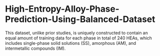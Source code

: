 # High-Entropy-Alloy-Phase-Prediction-Using-Balanced-Dataset
This dataset, unlike prior studies, is uniquely constructed to contain an equal amount of training data for each phase in total of 240 HEAs, which includes single-phase solid solutions (SS), amorphous (AM), and intermetallic compounds (IM).
